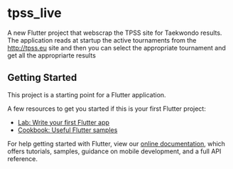 # tpss_live

A new Flutter project that webscrap the TPSS site for Taekwondo results.
The application reads at startup the active tournaments from the http://tpss.eu site and then you can select the appropriate tournament and get all the appropriarte results

## Getting Started

This project is a starting point for a Flutter application.

A few resources to get you started if this is your first Flutter project:

- [Lab: Write your first Flutter app](https://flutter.dev/docs/get-started/codelab)
- [Cookbook: Useful Flutter samples](https://flutter.dev/docs/cookbook)

For help getting started with Flutter, view our
[online documentation](https://flutter.dev/docs), which offers tutorials,
samples, guidance on mobile development, and a full API reference.
